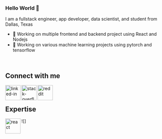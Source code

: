 ### Hello World 👋
I am a fullstack engineer, app developer, data scientist, and student from Dallas, Texas
- 🔭 Working on multiple frontend and backend project using React and Nodejs
- 🧠 Working on various machine learning projects using pytorch and tensorflow
<br>

## Connect with me
[<img align="left" alt="linked-in" src="https://cdn2.iconfinder.com/data/icons/social-media-2285/512/1_Linkedin_unofficial_colored_svg-256.png" height = 48 width = 48/>](https://www.linkedin.com/in/eric-zhang-08/)

[<img align="left" alt="stack-overflow" src="https://cdn2.iconfinder.com/data/icons/social-icons-33/128/Stack_Overflow-1024.png" height = 48 width = 48/>](https://stackoverflow.com/users/14082196/eric-zhang)

[<img align="left" alt="reddit" src="https://cdn3.iconfinder.com/data/icons/2018-social-media-logotypes/1000/2018_social_media_popular_app_logo_reddit-1024.png" height = 48 width = 48/>](https://www.reddit.com/user/Theric08)

<br>
<br>

## Expertise 
![]<img align="left" alt="react" src="https://cdn4.iconfinder.com/data/icons/logos-3/600/React.js_logo-1024.png" height = 48 width = 48/>
